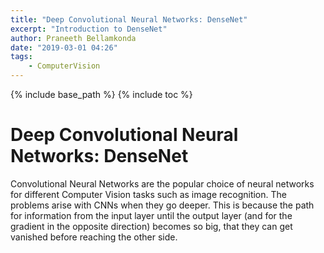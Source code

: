 ```yaml
---
title: "Deep Convolutional Neural Networks: DenseNet"
excerpt: "Introduction to DenseNet"
author: Praneeth Bellamkonda
date: "2019-03-01 04:26"
tags:
    - ComputerVision
---
```


{% include base_path %}
{% include toc %}
# Deep Convolutional Neural Networks: DenseNet

Convolutional Neural Networks are the popular choice of neural networks for different Computer Vision tasks such as image recognition.
The problems arise with CNNs when they go deeper. This is because the path for information from the input layer until the output layer (and for the gradient in the opposite direction) becomes so big, that they can get vanished before reaching the other side.



